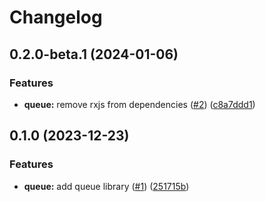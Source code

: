 # Changelog

## 0.2.0-beta.1 (2024-01-06)


### Features

* **queue:** remove rxjs from dependencies ([#2](https://github.com/hao0731/hao-rxtool/pull/2)) ([c8a7ddd1](https://github.com/hao0731/hao-rxtool/commit/c8a7ddd14856414c5a0640f1ed95eb29426b9593))

## 0.1.0 (2023-12-23)


### Features

* **queue:** add queue library ([#1](https://github.com/hao0731/hao-rxtool/pull/1)) ([251715b](https://github.com/hao0731/hao-rxtool/commit/251715b9e926611e225e713ae44a32df8c0f283c))
